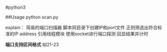 #python3

##Usage
python scan.py

explain：
简易的端口扫描器
脚本同目录下创建IP和port文件
正则筛选出符合标准的IP address
引用线程模块
使用socket进行端口探测
回显结果并计时

**端口支持区间格式**
如21-23
